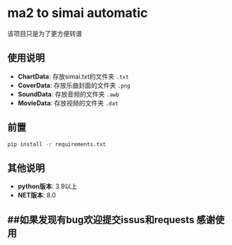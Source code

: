 # ma2 to simai automatic
该项目只是为了更方便转谱

## 使用说明
- **ChartData**: 存放simai.txt的文件夹 `.txt`
- **CoverData**: 存放乐曲封面的文件夹 `.png`
- **SoundData**: 存放音频的文件夹 `.awb`
- **MovieData**: 存放视频的文件夹 `.dat`

## 前置
```bash
pip install -r requirements.txt
```

## 其他说明
- **python版本**: 3.9以上
- **NET版本**: 8.0

##如果发现有bug欢迎提交issus和requests
**感谢使用**
---
